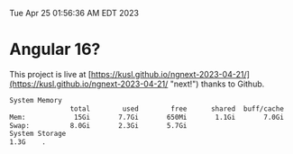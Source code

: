 Tue Apr 25 01:56:36 AM EDT 2023

# Angular 16?


This project is live at [https://kusl.github.io/ngnext-2023-04-21/](https://kusl.github.io/ngnext-2023-04-21/ "next!") thanks to Github.

```bash
System Memory
               total        used        free      shared  buff/cache   available
Mem:            15Gi       7.7Gi       650Mi       1.1Gi       7.0Gi       6.2Gi
Swap:          8.0Gi       2.3Gi       5.7Gi
System Storage
1.3G	.
```
```bash
